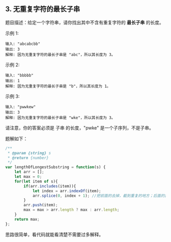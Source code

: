 ## 3. 无重复字符的最长子串

题目描述：给定一个字符串，请你找出其中不含有重复字符的 **最长子串** 的长度。

示例 1:

```
输入: "abcabcbb"
输出: 3 
解释: 因为无重复字符的最长子串是 "abc"，所以其长度为 3。
```


示例 2:

```
输入: "bbbbb"
输出: 1
解释: 因为无重复字符的最长子串是 "b"，所以其长度为 1。
```


示例 3:

```
输入: "pwwkew"
输出: 3
解释: 因为无重复字符的最长子串是 "wke"，所以其长度为 3。
```

请注意，你的答案必须是 子串 的长度，"pwke" 是一个子序列，不是子串。

题解如下：

```javascript
/**
 * @param {string} s
 * @return {number}
 */
var lengthOfLongestSubstring = function(s) {
    let arr = [];
    let max = 0;
    for(let item of s){
        if(arr.includes(item)){
            let index = arr.indexOf(item);
            arr.splice(0, index + 1); //把前面的去掉，截到重复的地方；后面的接着循环
        }
        arr.push(item);
        max = max > arr.length ? max : arr.length;
    }
    return max;
};
```

思路很简单，看代码就能看清楚不需要过多解释。